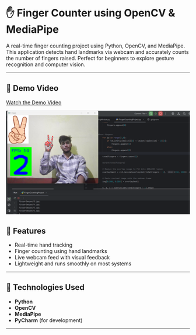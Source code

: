 # ✋ Finger Counter using OpenCV & MediaPipe

A real-time finger counting project using Python, OpenCV, and MediaPipe. This application detects hand landmarks via webcam and accurately counts the number of fingers raised. Perfect for beginners to explore gesture recognition and computer vision.

---

## 🎥 Demo Video

[Watch the Demo Video]((https://youtu.be/kSUgJHKO4Xs))

[![Watch the video](2_readme.png)](https://youtu.be/your-video-id)



## 📌 Features

- Real-time hand tracking
- Finger counting using hand landmarks
- Live webcam feed with visual feedback
- Lightweight and runs smoothly on most systems

---

## 🧰 Technologies Used

- **Python**
- **OpenCV**
- **MediaPipe**
- **PyCharm** (for development)

---
